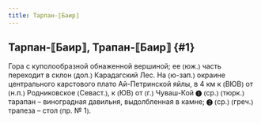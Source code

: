 ```yaml
---
title: Тарпан-⟦Баир⟧
---
```

## Тарпан-⟦Баир⟧, Трапан-⟦Баир⟧ {#1}

Гора с куполообразной обнаженной вершиной; ее ⦅юж.⦆ часть переходит в склон ⦅дол.⦆ Карадагский Лес. На ⦅ю-зап.⦆ окраине центрального карстового плато Ай-Петринской яйлы, в 4 км к ⦅ВЮВ⦆ от ⦅н.п.⦆ Родниковское ⦅Севаст.⦆, к ⦅ЮВ⦆ от ⦅г.⦆ Чуваш-Кой ❶ ⦅ср.⦆ ⦅тюрк.⦆ тарапан – виноградная давильня, выдолбленная в камне; ❷ ⦅ср.⦆ ⦅греч.⦆ трапеза – стол ⦅пр. № 1⦆.
